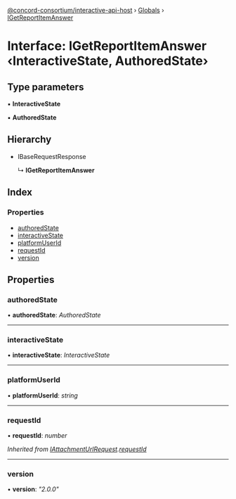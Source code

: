 [@concord-consortium/interactive-api-host](../README.md) › [Globals](../globals.md) › [IGetReportItemAnswer](igetreportitemanswer.md)

# Interface: IGetReportItemAnswer ‹**InteractiveState, AuthoredState**›

## Type parameters

▪ **InteractiveState**

▪ **AuthoredState**

## Hierarchy

* IBaseRequestResponse

  ↳ **IGetReportItemAnswer**

## Index

### Properties

* [authoredState](igetreportitemanswer.md#authoredstate)
* [interactiveState](igetreportitemanswer.md#interactivestate)
* [platformUserId](igetreportitemanswer.md#platformuserid)
* [requestId](igetreportitemanswer.md#requestid)
* [version](igetreportitemanswer.md#version)

## Properties

###  authoredState

• **authoredState**: *AuthoredState*

___

###  interactiveState

• **interactiveState**: *InteractiveState*

___

###  platformUserId

• **platformUserId**: *string*

___

###  requestId

• **requestId**: *number*

*Inherited from [IAttachmentUrlRequest](iattachmenturlrequest.md).[requestId](iattachmenturlrequest.md#requestid)*

___

###  version

• **version**: *"2.0.0"*
